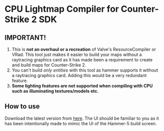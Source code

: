 # CPU Lightmap Compiler for Counter-Strike 2 SDK

## IMPORTANT!
1. This is <b>not an overhaul or a recreation</b> of Valve's ResourceCompiler or VRad. This tool just makes it easier to build your maps without a raytracing graphics card as it has made been a requirement to create and build maps for Counter-Strike 2.
2. You can't build <i>only entities</i> with this tool as hammer supports it without a raytracing graphics card. Adding this would be a very redundant feature.
3. <b>Some lighting features are not supported when compiling with CPU such as illuminating textures/models etc.</b>

## How to use
Download the latest version from [here](https://github.com/the2dguy/CS2-CPU-Lightmapping/releases).
The UI should be familiar to you as it has been intentionally made to mimic the UI of the Hammer-5 build screen.
